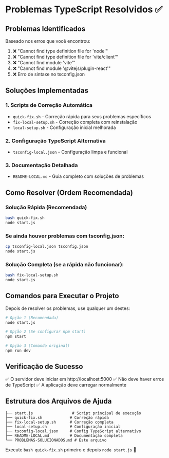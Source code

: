 # Problemas TypeScript Resolvidos ✅

## Problemas Identificados
Baseado nos erros que você encontrou:

1. ❌ "Cannot find type definition file for 'node'"
2. ❌ "Cannot find type definition file for 'vite/client'"
3. ❌ "Cannot find module 'vite'"
4. ❌ "Cannot find module '@vitejs/plugin-react'"
5. ❌ Erro de sintaxe no tsconfig.json

## Soluções Implementadas

### 1. Scripts de Correção Automática
- `quick-fix.sh` - Correção rápida para seus problemas específicos
- `fix-local-setup.sh` - Correção completa com reinstalação
- `local-setup.sh` - Configuração inicial melhorada

### 2. Configuração TypeScript Alternativa
- `tsconfig-local.json` - Configuração limpa e funcional

### 3. Documentação Detalhada
- `README-LOCAL.md` - Guia completo com soluções de problemas

## Como Resolver (Ordem Recomendada)

### Solução Rápida (Recomendada)
```bash
bash quick-fix.sh
node start.js
```

### Se ainda houver problemas com tsconfig.json:
```bash
cp tsconfig-local.json tsconfig.json
node start.js
```

### Solução Completa (se a rápida não funcionar):
```bash
bash fix-local-setup.sh
node start.js
```

## Comandos para Executar o Projeto

Depois de resolver os problemas, use qualquer um destes:
```bash
# Opção 1 (Recomendada)
node start.js

# Opção 2 (Se configurar npm start)
npm start

# Opção 3 (Comando original)
npm run dev
```

## Verificação de Sucesso
✅ O servidor deve iniciar em http://localhost:5000
✅ Não deve haver erros de TypeScript
✅ A aplicação deve carregar normalmente

## Estrutura dos Arquivos de Ajuda
```
├── start.js                 # Script principal de execução
├── quick-fix.sh            # Correção rápida
├── fix-local-setup.sh      # Correção completa
├── local-setup.sh          # Configuração inicial
├── tsconfig-local.json     # Config TypeScript alternativo
├── README-LOCAL.md         # Documentação completa
└── PROBLEMAS-SOLUCIONADOS.md # Este arquivo
```

Execute `bash quick-fix.sh` primeiro e depois `node start.js` 🚀
